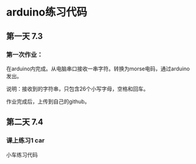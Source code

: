 ﻿# arduino练习代码

## 第一天 7.3
### 第一次作业：
在arduino内完成。从电脑串口接收一串字符。转换为morse电码，通过arduino发出。

说明：接收到的字符串，只包含26个小写字母，空格和回车。

作业完成后，上传到自己的github。

## 第二天 7.4
### 课上练习1  car
小车练习代码